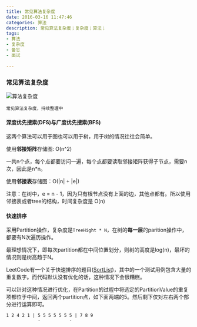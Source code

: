 ```yaml
---
title: 常见算法复杂度
date: 2016-03-16 11:47:46
categories: 算法
description: 常见算法复杂度；复杂度；算法；
tags: 
- 算法
- 复杂度
- 备忘
- 面试

---
```


### 常见算法复杂度

![算法复杂度](http://img4.imgtn.bdimg.com/it/u=3251662289,3984241275&fm=21&gp=0.jpg)

`常见算法复杂度，持续整理中`

#### 深度优先搜索(DFS)与广度优先搜索(BFS)

这两个算法可以用于图也可以用于树，用于树的情况往往会简单。

使用**邻接矩阵**存储图: O(n^2)

一共n个点，每个点都要访问一遍，每个点都要读取邻接矩阵获得子节点，需要n次，因此是n*n。

使用**邻接表**存储图：O(|n| + |e|)

注意：在树中，e = n - 1，因为只有根节点没有上面的边，其他点都有。所以使用邻接表或者tree的结构，时间复杂度是 O(n)

#### 快速排序

采用Partition操作，复杂度是`TreeHight * N`，在树的**每一层**的parition操作中，都要有N次遍历操作。

最理想情况下，即每次partition都在中间位置划分，则树的高度是log(n)，最坏的情况则是树高趋于N。

LeetCode有一个关于快速排序的题目([SortList](https://leetcode.com/problems/sort-list/))，其中的一个测试用例包含大量的重复数字。而代码默认没有优化的话，这种情况下会很糟糕。

可以针对这种情况进行优化，在Partition的过程中将选定的PartitionValue的重复项都位于中间，返回两个partition点，如下面两端的5。然后剩下仅对左右两个部分进行运算即可。

```
1 2 4 2 1 | 5 5 5 5 5 5 5 | 7 8 9
            -           -
```
